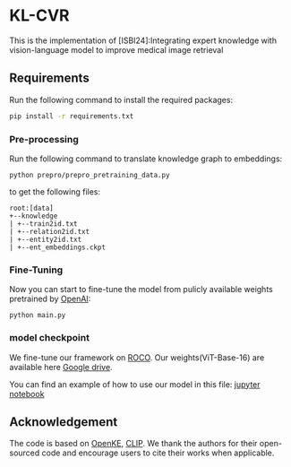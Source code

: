 # KL-CVR
This is the implementation of [ISBI24]:Integrating expert knowledge with vision-language model to improve medical image retrieval

## Requirements

Run the following command to install the required packages:

```bash
pip install -r requirements.txt
```

### Pre-processing

Run the following command to translate knowledge graph to embeddings:

```angular2
python prepro/prepro_pretraining_data.py
```

to get the following files:

```angular2
root:[data]
+--knowledge
| +--train2id.txt
| +--relation2id.txt
| +--entity2id.txt
| +--ent_embeddings.ckpt

```

### Fine-Tuning

Now you can start to fine-tune the model from pulicly available weights pretrained by [OpenAI](https://openaipublic.azureedge.net/clip/models/5806e77cd80f8b59890b7e101eabd078d9fb84e6937f9e85e4ecb61988df416f/ViT-B-16.pt):

```angular2
python main.py
```

### model checkpoint

We fine-tune our framework on [ROCO](https://github.com/razorx89/roco-dataset). Our weights(ViT-Base-16) are available here [Google drive](https://drive.google.com/drive/folders/1tavJ3Xsp57ezpmzLOkfhUbTBrAt6frZv?usp=drive_link). 

You can find an example of how to use our model in this file: [jupyter notebook](https://github.com/Wxy-24/KL-CVR/blob/main/how_to_load_model.ipynb)

## Acknowledgement

The code is based on [OpenKE](https://github.com/thunlp/OpenKE), [CLIP](https://github.com/OpenAI/CLIP).
We thank the authors for their open-sourced code and encourage users to cite their works when applicable.
